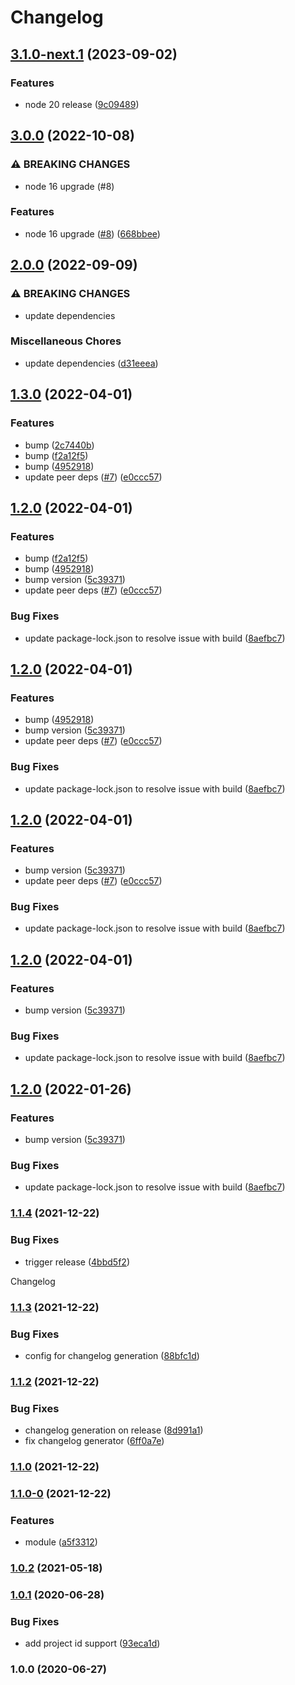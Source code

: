 # Changelog

## [3.1.0-next.1](https://github.com/speakbox/nestjs-firebase-admin/compare/v3.0.0...v3.1.0-next.1) (2023-09-02)


### Features

* node 20 release ([9c09489](https://github.com/speakbox/nestjs-firebase-admin/commit/9c094896ef95865b3f043c864d72d26d3b1390c5))

## [3.0.0](https://github.com/speakbox/nestjs-firebase-admin/compare/v2.0.0...v3.0.0) (2022-10-08)


### ⚠ BREAKING CHANGES

* node 16 upgrade (#8)

### Features

* node 16 upgrade ([#8](https://github.com/speakbox/nestjs-firebase-admin/issues/8)) ([668bbee](https://github.com/speakbox/nestjs-firebase-admin/commit/668bbee5169b7b17220e653411fb07406c626875))

## [2.0.0](https://github.com/speakbox/nestjs-firebase-admin/compare/v1.3.0...v2.0.0) (2022-09-09)


### ⚠ BREAKING CHANGES

* update dependencies

### Miscellaneous Chores

* update dependencies ([d31eeea](https://github.com/speakbox/nestjs-firebase-admin/commit/d31eeeafb331fbac5c2eeb2c3e461f542d030aea))

## [1.3.0](https://github.com/speakbox/nestjs-firebase-admin/compare/v1.2.0...v1.3.0) (2022-04-01)


### Features

* bump ([2c7440b](https://github.com/speakbox/nestjs-firebase-admin/commit/2c7440bdbbd87004f5e6f70fde6e57c34d5e4849))
* bump ([f2a12f5](https://github.com/speakbox/nestjs-firebase-admin/commit/f2a12f581f3d5aec038bfe6ffbc518ef64af94d6))
* bump ([4952918](https://github.com/speakbox/nestjs-firebase-admin/commit/4952918a0d89dfe98cb340be3bd02ff3cacb2e83))
* update peer deps ([#7](https://github.com/speakbox/nestjs-firebase-admin/issues/7)) ([e0ccc57](https://github.com/speakbox/nestjs-firebase-admin/commit/e0ccc57884a0da4cd944f8ea2d73e98598c3e423))

## [1.2.0](https://github.com/speakbox/nestjs-firebase-admin/compare/v1.1.4...v1.2.0) (2022-04-01)


### Features

* bump ([f2a12f5](https://github.com/speakbox/nestjs-firebase-admin/commit/f2a12f581f3d5aec038bfe6ffbc518ef64af94d6))
* bump ([4952918](https://github.com/speakbox/nestjs-firebase-admin/commit/4952918a0d89dfe98cb340be3bd02ff3cacb2e83))
* bump version ([5c39371](https://github.com/speakbox/nestjs-firebase-admin/commit/5c393717392e08ff748ca603434af25bf0813d04))
* update peer deps ([#7](https://github.com/speakbox/nestjs-firebase-admin/issues/7)) ([e0ccc57](https://github.com/speakbox/nestjs-firebase-admin/commit/e0ccc57884a0da4cd944f8ea2d73e98598c3e423))


### Bug Fixes

* update package-lock.json to resolve issue with build ([8aefbc7](https://github.com/speakbox/nestjs-firebase-admin/commit/8aefbc7e770ce397161e04af9b3579f471b01daf))

## [1.2.0](https://github.com/speakbox/nestjs-firebase-admin/compare/v1.1.4...v1.2.0) (2022-04-01)


### Features

* bump ([4952918](https://github.com/speakbox/nestjs-firebase-admin/commit/4952918a0d89dfe98cb340be3bd02ff3cacb2e83))
* bump version ([5c39371](https://github.com/speakbox/nestjs-firebase-admin/commit/5c393717392e08ff748ca603434af25bf0813d04))
* update peer deps ([#7](https://github.com/speakbox/nestjs-firebase-admin/issues/7)) ([e0ccc57](https://github.com/speakbox/nestjs-firebase-admin/commit/e0ccc57884a0da4cd944f8ea2d73e98598c3e423))


### Bug Fixes

* update package-lock.json to resolve issue with build ([8aefbc7](https://github.com/speakbox/nestjs-firebase-admin/commit/8aefbc7e770ce397161e04af9b3579f471b01daf))

## [1.2.0](https://github.com/speakbox/nestjs-firebase-admin/compare/v1.1.4...v1.2.0) (2022-04-01)


### Features

* bump version ([5c39371](https://github.com/speakbox/nestjs-firebase-admin/commit/5c393717392e08ff748ca603434af25bf0813d04))
* update peer deps ([#7](https://github.com/speakbox/nestjs-firebase-admin/issues/7)) ([e0ccc57](https://github.com/speakbox/nestjs-firebase-admin/commit/e0ccc57884a0da4cd944f8ea2d73e98598c3e423))


### Bug Fixes

* update package-lock.json to resolve issue with build ([8aefbc7](https://github.com/speakbox/nestjs-firebase-admin/commit/8aefbc7e770ce397161e04af9b3579f471b01daf))

## [1.2.0](https://github.com/speakbox/nestjs-firebase-admin/compare/v1.1.4...v1.2.0) (2022-04-01)


### Features

* bump version ([5c39371](https://github.com/speakbox/nestjs-firebase-admin/commit/5c393717392e08ff748ca603434af25bf0813d04))


### Bug Fixes

* update package-lock.json to resolve issue with build ([8aefbc7](https://github.com/speakbox/nestjs-firebase-admin/commit/8aefbc7e770ce397161e04af9b3579f471b01daf))

## [1.2.0](https://github.com/speakbox/nestjs-firebase-admin/compare/v1.1.4...v1.2.0) (2022-01-26)


### Features

* bump version ([5c39371](https://github.com/speakbox/nestjs-firebase-admin/commit/5c393717392e08ff748ca603434af25bf0813d04))


### Bug Fixes

* update package-lock.json to resolve issue with build ([8aefbc7](https://github.com/speakbox/nestjs-firebase-admin/commit/8aefbc7e770ce397161e04af9b3579f471b01daf))

### [1.1.4](https://github.com/speakbox/nestjs-firebase-admin/compare/v1.1.3...v1.1.4) (2021-12-22)


### Bug Fixes

* trigger release ([4bbd5f2](https://github.com/speakbox/nestjs-firebase-admin/commit/4bbd5f2135429dbb5c1eafe90a8ed5cef2f2bf50))

Changelog

### [1.1.3](https://github.com/speakbox/nestjs-firebase-admin/compare/v1.1.2...v1.1.3) (2021-12-22)


### Bug Fixes

* config for changelog generation ([88bfc1d](https://github.com/speakbox/nestjs-firebase-admin/commit/88bfc1de841ba8ce45c31c8f8ca088920fa716c2))

### [1.1.2](https://github.com/speakbox/nestjs-firebase-admin/compare/v1.1.1...v1.1.2) (2021-12-22)


### Bug Fixes

* changelog generation on release ([8d991a1](https://github.com/speakbox/nestjs-firebase-admin/commit/8d991a17660a5d787b2a78a9d7f25ac7b5d36424))
* fix changelog generator ([6ff0a7e](https://github.com/speakbox/nestjs-firebase-admin/commit/6ff0a7e1c591ba6cf54c733c8be4fb190035d6c2))

### [1.1.0](https://github.com/speakbox/nestjs-firebase-admin/compare/v1.1.0-0...v1.1.0) (2021-12-22)

### [1.1.0-0](https://github.com/speakbox/nestjs-firebase-admin/compare/v1.0.2...v1.1.0-0) (2021-12-22)


### Features

* module ([a5f3312](https://github.com/speakbox/nestjs-firebase-admin/commit/a5f331211435b3d83ceb9d7e8c1713c7b5270e97))

### [1.0.2](https://github.com/speakbox/nestjs-firebase-admin/compare/v1.0.1...v1.0.2) (2021-05-18)

### [1.0.1](https://github.com/speakbox/nestjs-firebase-admin/compare/v1.0.0...v1.0.1) (2020-06-28)


### Bug Fixes

* add project id support ([93eca1d](https://github.com/speakbox/nestjs-firebase-admin/commit/93eca1d48d01b72ee8fd075d50a2d05d61b967a0))

### 1.0.0 (2020-06-27)
